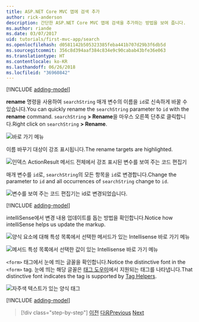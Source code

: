 ```yaml
---
title: ASP.NET Core MVC 앱에 검색 추가
author: rick-anderson
description: 간단한 ASP.NET Core MVC 앱에 검색을 추가하는 방법을 보여 줍니다.
ms.author: riande
ms.date: 03/07/2017
uid: tutorials/first-mvc-app/search
ms.openlocfilehash: d0581142b505323385feba441b707d29b3f6db5d
ms.sourcegitcommit: 356c8d394aaf384c834e9c90cabab43bfe36e063
ms.translationtype: HT
ms.contentlocale: ko-KR
ms.lasthandoff: 06/26/2018
ms.locfileid: "36960842"
---
```

[!INCLUDE [adding-model](~/includes/mvc-intro/search1.md)]

<span data-ttu-id="34b95-103">**rename** 명령을 사용하여 `searchString` 매개 변수의 이름을 `id`로 신속하게 바꿀 수 있습니다.</span><span class="sxs-lookup"><span data-stu-id="34b95-103">You can quickly rename the `searchString` parameter to `id` with the **rename** command.</span></span> <span data-ttu-id="34b95-104">`searchString` **> Rename**을 마우스 오른쪽 단추로 클릭합니다.</span><span class="sxs-lookup"><span data-stu-id="34b95-104">Right click on `searchString` **> Rename**.</span></span>

![바로 가기 메뉴](search/_static/rename.png)

<span data-ttu-id="34b95-106">이름 바꾸기 대상이 강조 표시됩니다.</span><span class="sxs-lookup"><span data-stu-id="34b95-106">The rename targets are highlighted.</span></span>

![인덱스 ActionResult 메서드 전체에서 강조 표시된 변수를 보여 주는 코드 편집기](search/_static/rename2.png)

<span data-ttu-id="34b95-108">매개 변수를 `id`로, `searchString`의 모든 항목을 `id`로 변경합니다.</span><span class="sxs-lookup"><span data-stu-id="34b95-108">Change the parameter to `id` and all occurrences of `searchString` change to `id`.</span></span>

![변수를 보여 주는 코드 편집기는 id로 변경되었습니다.](search/_static/rename3.png)

[!INCLUDE [adding-model](~/includes/mvc-intro/search2.md)]

<span data-ttu-id="34b95-110">intelliSense에서 변경 내용 업데이트를 돕는 방법을 확인합니다.</span><span class="sxs-lookup"><span data-stu-id="34b95-110">Notice how intelliSense helps us update the markup.</span></span>

![양식 요소에 대해 특성 목록에서 선택한 메서드가 있는 Intellisense 바로 가기 메뉴](search/_static/int_m.png)

![메서드 특성 목록에서 선택한 값이 있는 Intellisense 바로 가기 메뉴](search/_static/int_get.png)

<span data-ttu-id="34b95-113">`<form>` 태그에서 눈에 띄는 글꼴을 확인합니다.</span><span class="sxs-lookup"><span data-stu-id="34b95-113">Notice the distinctive font in the `<form>` tag.</span></span> <span data-ttu-id="34b95-114">눈에 띄는 해당 글꼴은 [태그 도우미](~/mvc/views/tag-helpers/intro.md)에서 지원되는 태그를 나타냅니다.</span><span class="sxs-lookup"><span data-stu-id="34b95-114">That distinctive font indicates the tag is supported by [Tag Helpers](~/mvc/views/tag-helpers/intro.md).</span></span>

![자주색 텍스트가 있는 양식 태그](search/_static/th_font.png)

[!INCLUDE [adding-model](~/includes/mvc-intro/search3.md)]

> [!div class="step-by-step"]
> <span data-ttu-id="34b95-116">[이전](controller-methods-views.md)
> [다음](new-field.md)</span><span class="sxs-lookup"><span data-stu-id="34b95-116">[Previous](controller-methods-views.md)
[Next](new-field.md)</span></span>  

